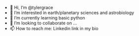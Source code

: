 - 👋 Hi, I’m @tylergrace
- 👀 I’m interested in earth/planetary sciences and astrobiology
- 🌱 I’m currently learning basic python
- 💞️ I’m looking to collaborate on ...
- 📫 How to reach me: Linkedin link in my bio

<!---
tylergrace/tylergrace is a ✨ special ✨ repository because its `README.md` (this file) appears on your GitHub profile.
You can click the Preview link to take a look at your changes.
--->
